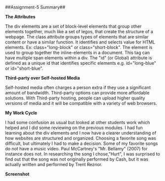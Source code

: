 ##Assignment-5 Summary##

**The Attributes**

The div elements are a set of block-level elements that group other elements together, much like a set of legos, that create the structure of a webpage. The class attribute groups types of elements that are similar content or have a similar function. It identifies and selects value for HTML elements. Ex: class="long-block" or class="short-block".
The <span> element is used to group together the inline-elements in a document. This tag can have multiple span elements within a div.
The "id" (or Global) attribute is defined as a unique id that identifies specific elements e.g. id="long-blue" or id="short-blue".

**Third-party over Self-hosted Media**

Self-hosted media often charges a person extra if they use a significant amount of bandwidth. Third-party options can provide more affordable solutions. With Third-party hosting, people can upload higher quality versions of media and it will be compatible with a variety of web browsers.

**My Work Cycle**

I had some confusion as usual but looked at other students work which helped and I did some reviewing on the previous modules. I had fun learning about the div elements and I now have a clearer understanding of how websites are structured and organized. Choosing a favorite song was difficult, but ultimately I had to make a decision. Some of my favorite songs do not have a music video. Paul McCartney's "Mr. Bellamy" (2007) for instance does not. In researching the song I chose,"Hurt", I was surprised to find out that the song was not originally performed by Cash, but it was actually written and performed by Trent Reznor.

**Screenshot**
